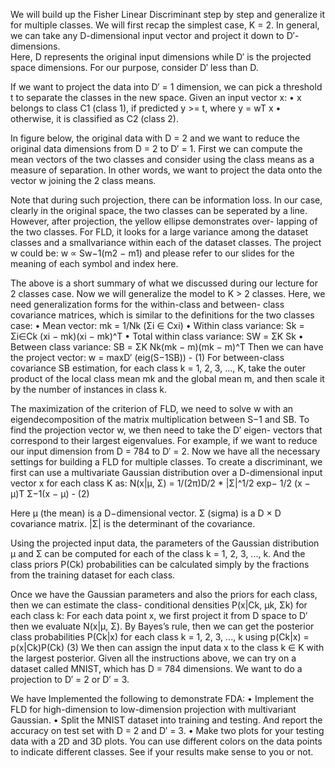 We will build up the Fisher Linear Discriminant step by step and generalize it for multiple classes. 
We will first recap the simplest case, K = 2. In general, we can take any D-dimensional input vector and project it down to D′-dimensions.  
Here, D represents the original input dimensions while D′ is the projected space dimensions. For our purpose, consider D′ less than D.

If we want to project the data into D′ = 1 dimension, we can pick a threshold t to separate the classes in the new space. Given an input vector x:
•	x belongs to class C1 (class 1), if predicted y >= t, where y = wT x
•	otherwise, it is classified as C2 (class 2).

In figure below, the original data with D = 2 and we want to reduce the original data dimensions from D = 2 to D′ = 1. First we can compute the mean 
vectors of the two classes and consider using the class means as a measure of separation. In other words, we want to project the data onto the vector w joining the 2 class means.

Note that during such projection,  there can be information loss.  In our case,  clearly in the original space, the two classes can be seperated by a line. However, after projection, the yellow ellipse 
demonstrates over- lapping of the two classes. For FLD, it looks for a large variance among the dataset classes and a smallvariance within each of the dataset classes.  The project w  could be:  w ∝ Sw−1(m2 − m1) and please refer to our slides for the meaning of each symbol and index here.

The above is a short summary of what we discussed during our lecture for 2 classes case. Now we will generalize the model to K > 2 classes. Here, we need generalization forms for the within-class and between- class covariance matrices, which is similar to the definitions for the two classes case:
•	Mean vector:  mk  =    1/Nk (Σi ∈ Cxi)
•	Within class variance:  Sk  = Σi∈Ck (xi − mk)(xi − mk)^T
•	Total within class variance: SW = ΣK	Sk
•	Between class variance: SB = ΣK	Nk(mk − m)(mk − m)^T
Then we can have the project vector:
w = maxD′ (eig(S−1SB)) - (1)
For between-class covariance SB estimation, for each class k = 1, 2, 3, ..., K, take the outer product of the local class mean mk and the global mean m, and then scale it by the number of instances in class k.

The maximization of the criterion of FLD, we need to solve w with an eigendecomposition of the matrix multiplication between S−1 and SB. To find the projection vector w, we then need to take the D′ eigen- vectors that correspond to their largest eigenvalues. 
For example, if we want to reduce our input dimension from D = 784 to D′ = 2. Now we have all the necessary settings for building a FLD for multiple classes. To create a discriminant, we first can use a multivariate Gaussian distribution over a D-dimensional input vector x for each class K as:
N(x|µ, Σ) =	1/(2π)D/2 * |Σ|^1/2   exp− 1/2 (x − µ)T Σ−1(x − µ) - (2)
 
Here µ (the mean) is a D−dimensional vector.  Σ (sigma) is a D × D  covariance matrix.  |Σ| is the determinant of the covariance.

Using the projected input data, the parameters of the Gaussian distribution µ and Σ can be computed for each of the class k = 1, 2, 3, ..., k. And the class priors P(Ck) probabilities can be calculated simply by the fractions from the training dataset for each class.

Once we have the Gaussian parameters and also the priors for each class, then we can estimate the class- conditional densities P(x|Ck, µk, Σk) for each class k: For each data point x, we first project it from D space to D′ then we evaluate N(x|µ, Σ).  By Bayes’s rule, then we can get the posterior class probabilities P(Ck|x) for each class k = 1, 2, 3, ..., k using
p(Ck|x) = p(x|Ck)P(Ck)	(3)
We then can assign the input data x to the class k ∈ K with the largest posterior.
Given all the instructions above, we can try on a dataset called MNIST, which has D = 784 dimensions. We want to do a projection to D′ = 2 or D′ = 3.

We have Implemented the following to demonstrate FDA: 
•	Implement the FLD for high-dimension to low-dimension projection with multivariant Gaussian.
•	Split the MNIST dataset into training and testing. And report the accuracy on test set with D = 2 and D′ = 3.
•	Make two plots for your testing data with a 2D and 3D plots. You can use different colors on the data points to indicate different classes. See if your results make sense to you or not.
